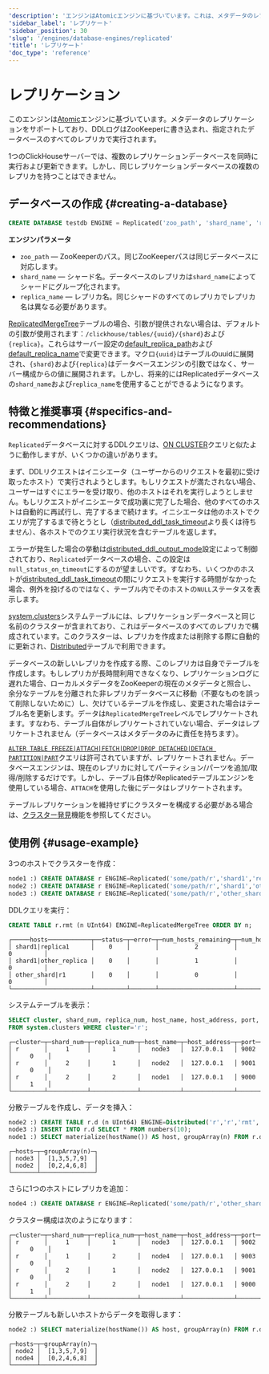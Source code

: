 ```yaml
---
'description': 'エンジンはAtomicエンジンに基づいています。これは、メタデータのレプリケーションをサポートし、DDLログがZooKeeperに書き込まれ、特定のDATABASEのすべてのレプリカで実行されます。'
'sidebar_label': 'レプリケート'
'sidebar_position': 30
'slug': '/engines/database-engines/replicated'
'title': 'レプリケート'
'doc_type': 'reference'
---
```



# レプリケーション

このエンジンは[Atomic](../../engines/database-engines/atomic.md)エンジンに基づいています。メタデータのレプリケーションをサポートしており、DDLログはZooKeeperに書き込まれ、指定されたデータベースのすべてのレプリカで実行されます。

1つのClickHouseサーバーでは、複数のレプリケーションデータベースを同時に実行および更新できます。しかし、同じレプリケーションデータベースの複数のレプリカを持つことはできません。

## データベースの作成 {#creating-a-database}
```sql
CREATE DATABASE testdb ENGINE = Replicated('zoo_path', 'shard_name', 'replica_name') [SETTINGS ...]
```

**エンジンパラメータ**

- `zoo_path` — ZooKeeperのパス。同じZooKeeperパスは同じデータベースに対応します。
- `shard_name` — シャード名。データベースのレプリカは`shard_name`によってシャードにグループ化されます。
- `replica_name` — レプリカ名。同じシャードのすべてのレプリカでレプリカ名は異なる必要があります。

[ReplicatedMergeTree](/engines/table-engines/mergetree-family/replication)テーブルの場合、引数が提供されない場合は、デフォルトの引数が使用されます：`/clickhouse/tables/{uuid}/{shard}`および`{replica}`。これらはサーバー設定の[default_replica_path](../../operations/server-configuration-parameters/settings.md#default_replica_path)および[default_replica_name](../../operations/server-configuration-parameters/settings.md#default_replica_name)で変更できます。マクロ`{uuid}`はテーブルのuuidに展開され、`{shard}`および`{replica}`はデータベースエンジンの引数ではなく、サーバー構成からの値に展開されます。しかし、将来的にはReplicatedデータベースの`shard_name`および`replica_name`を使用することができるようになります。

## 特徴と推奨事項 {#specifics-and-recommendations}

`Replicated`データベースに対するDDLクエリは、[ON CLUSTER](../../sql-reference/distributed-ddl.md)クエリと似たように動作しますが、いくつかの違いがあります。

まず、DDLリクエストはイニシエータ（ユーザーからのリクエストを最初に受け取ったホスト）で実行されようとします。もしリクエストが満たされない場合、ユーザーはすぐにエラーを受け取り、他のホストはそれを実行しようとしません。もしリクエストがイニシエータで成功裏に完了した場合、他のすべてのホストは自動的に再試行し、完了するまで続けます。イニシエータは他のホストでクエリが完了するまで待とうとし（[distributed_ddl_task_timeout](../../operations/settings/settings.md#distributed_ddl_task_timeout)より長くは待ちません）、各ホストでのクエリ実行状況を含むテーブルを返します。

エラーが発生した場合の挙動は[distributed_ddl_output_mode](../../operations/settings/settings.md#distributed_ddl_output_mode)設定によって制御されており、`Replicated`データベースの場合、この設定は`null_status_on_timeout`にするのが望ましいです。すなわち、いくつかのホストが[distributed_ddl_task_timeout](../../operations/settings/settings.md#distributed_ddl_task_timeout)の間にリクエストを実行する時間がなかった場合、例外を投げるのではなく、テーブル内でそのホストの`NULL`ステータスを表示します。

[system.clusters](../../operations/system-tables/clusters.md)システムテーブルには、レプリケーションデータベースと同じ名前のクラスターが含まれており、これはデータベースのすべてのレプリカで構成されています。このクラスターは、レプリカを作成または削除する際に自動的に更新され、[Distributed](/engines/table-engines/special/distributed)テーブルで利用できます。

データベースの新しいレプリカを作成する際、このレプリカは自身でテーブルを作成します。もしレプリカが長時間利用できなくなり、レプリケーションログに遅れた場合、ローカルメタデータをZooKeeperの現在のメタデータと照合し、余分なテーブルを分離された非レプリカデータベースに移動（不要なものを誤って削除しないために）し、欠けているテーブルを作成し、変更された場合はテーブル名を更新します。データは`ReplicatedMergeTree`レベルでレプリケートされます。すなわち、テーブル自体がレプリケートされていない場合、データはレプリケートされません（データベースはメタデータのみに責任を持ちます）。

[`ALTER TABLE FREEZE|ATTACH|FETCH|DROP|DROP DETACHED|DETACH PARTITION|PART`](../../sql-reference/statements/alter/partition.md)クエリは許可されていますが、レプリケートされません。データベースエンジンは、現在のレプリカに対してパーティション/パーツを追加/取得/削除するだけです。しかし、テーブル自体がReplicatedテーブルエンジンを使用している場合、`ATTACH`を使用した後にデータはレプリケートされます。

テーブルレプリケーションを維持せずにクラスターを構成する必要がある場合は、[クラスター発見](../../operations/cluster-discovery.md)機能を参照してください。

## 使用例 {#usage-example}

3つのホストでクラスターを作成：

```sql
node1 :) CREATE DATABASE r ENGINE=Replicated('some/path/r','shard1','replica1');
node2 :) CREATE DATABASE r ENGINE=Replicated('some/path/r','shard1','other_replica');
node3 :) CREATE DATABASE r ENGINE=Replicated('some/path/r','other_shard','{replica}');
```

DDLクエリを実行：

```sql
CREATE TABLE r.rmt (n UInt64) ENGINE=ReplicatedMergeTree ORDER BY n;
```

```text
┌─────hosts────────────┬──status─┬─error─┬─num_hosts_remaining─┬─num_hosts_active─┐
│ shard1|replica1      │    0    │       │          2          │        0         │
│ shard1|other_replica │    0    │       │          1          │        0         │
│ other_shard|r1       │    0    │       │          0          │        0         │
└──────────────────────┴─────────┴───────┴─────────────────────┴──────────────────┘
```

システムテーブルを表示：

```sql
SELECT cluster, shard_num, replica_num, host_name, host_address, port, is_local
FROM system.clusters WHERE cluster='r';
```

```text
┌─cluster─┬─shard_num─┬─replica_num─┬─host_name─┬─host_address─┬─port─┬─is_local─┐
│ r       │     1     │      1      │   node3   │  127.0.0.1   │ 9002 │     0    │
│ r       │     2     │      1      │   node2   │  127.0.0.1   │ 9001 │     0    │
│ r       │     2     │      2      │   node1   │  127.0.0.1   │ 9000 │     1    │
└─────────┴───────────┴─────────────┴───────────┴──────────────┴──────┴──────────┘
```

分散テーブルを作成し、データを挿入：

```sql
node2 :) CREATE TABLE r.d (n UInt64) ENGINE=Distributed('r','r','rmt', n % 2);
node3 :) INSERT INTO r.d SELECT * FROM numbers(10);
node1 :) SELECT materialize(hostName()) AS host, groupArray(n) FROM r.d GROUP BY host;
```

```text
┌─hosts─┬─groupArray(n)─┐
│ node3 │  [1,3,5,7,9]  │
│ node2 │  [0,2,4,6,8]  │
└───────┴───────────────┘
```

さらに1つのホストにレプリカを追加：

```sql
node4 :) CREATE DATABASE r ENGINE=Replicated('some/path/r','other_shard','r2');
```

クラスター構成は次のようになります：

```text
┌─cluster─┬─shard_num─┬─replica_num─┬─host_name─┬─host_address─┬─port─┬─is_local─┐
│ r       │     1     │      1      │   node3   │  127.0.0.1   │ 9002 │     0    │
│ r       │     1     │      2      │   node4   │  127.0.0.1   │ 9003 │     0    │
│ r       │     2     │      1      │   node2   │  127.0.0.1   │ 9001 │     0    │
│ r       │     2     │      2      │   node1   │  127.0.0.1   │ 9000 │     1    │
└─────────┴───────────┴─────────────┴───────────┴──────────────┴──────┴──────────┘
```

分散テーブルも新しいホストからデータを取得します：

```sql
node2 :) SELECT materialize(hostName()) AS host, groupArray(n) FROM r.d GROUP BY host;
```

```text
┌─hosts─┬─groupArray(n)─┐
│ node2 │  [1,3,5,7,9]  │
│ node4 │  [0,2,4,6,8]  │
└───────┴───────────────┘
```
